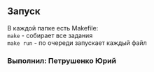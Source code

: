 ## Запуск
В каждой папке есть Makefile: <br>
`make` - собирает все задания <br>
`make run` - по очереди запускает каждый файл

### Выполнил: Петрушенко Юрий